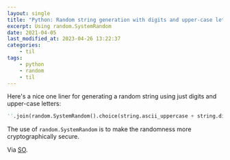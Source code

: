 ```yaml
---
layout: single
title: "Python: Random string generation with digits and upper-case letters"
excerpt: Using random.SystemRandom
date: 2021-04-05
last_modified_at: 2023-04-26 13:22:37
categories:
    - til
tags:
    - python
    - random
    - til
---
```


Here's a nice one liner for generating a random string using just digits and upper-case letters:

```python
''.join(random.SystemRandom().choice(string.ascii_uppercase + string.digits) for _ in range(N))
```

The use of `random.SystemRandom` is to make the randomness more cryptographically secure.

Via [SO](https://web.archive.org/web/20220818191046/https://stackoverflow.com/questions/2257441/random-string-generation-with-upper-case-letters-and-digits/2257449).
